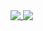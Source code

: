 
<a href="https://github.com/aizad1997">
  <img align="top" src="https://github-readme-stats.vercel.app/api/top-langs/?username=aizad1997&theme=radical" />
</a>
<a href="https://github.com/aizad1997">
   <img align="top" src="https://github-readme-stats.vercel.app/api?username=aizad1997&theme=radical&show_icons=true" />
</a>

<!---
aizad1997/aizad1997 is a ✨ special ✨ repository because its `README.md` (this file) appears on your GitHub profile.
You can click the Preview link to take a look at your changes.
--->
